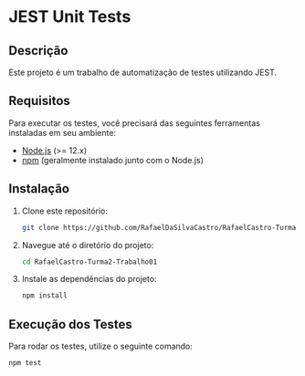 # JEST Unit Tests

## Descrição

Este projeto é um trabalho de automatização de testes utilizando JEST.

## Requisitos

Para executar os testes, você precisará das seguintes ferramentas instaladas em seu ambiente:

- [Node.js](https://nodejs.org/) (>= 12.x)
- [npm](https://www.npmjs.com/) (geralmente instalado junto com o Node.js)

## Instalação

1. Clone este repositório:

    ```bash
    git clone https://github.com/RafaelDaSilvaCastro/RafaelCastro-Turma2-Trabalho01
    ```

2. Navegue até o diretório do projeto:

    ```bash
    cd RafaelCastro-Turma2-Trabalho01
    ```

3. Instale as dependências do projeto:

    ```bash
    npm install
    ```

## Execução dos Testes

Para rodar os testes, utilize o seguinte comando:

```bash
npm test
